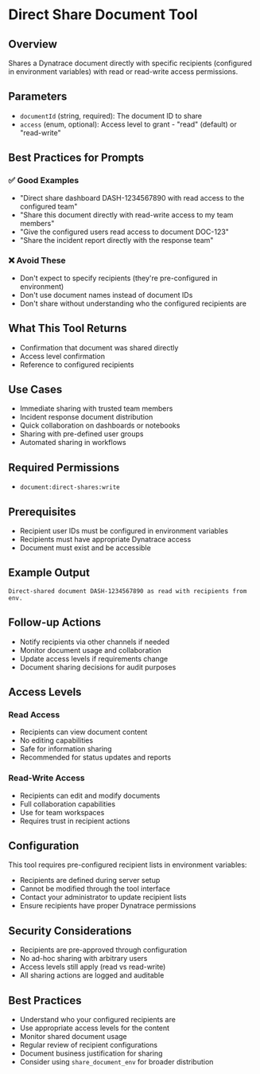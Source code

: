 # Direct Share Document Tool

## Overview

Shares a Dynatrace document directly with specific recipients (configured in environment variables) with read or read-write access permissions.

## Parameters

- `documentId` (string, required): The document ID to share
- `access` (enum, optional): Access level to grant - "read" (default) or "read-write"

## Best Practices for Prompts

### ✅ Good Examples

- "Direct share dashboard DASH-1234567890 with read access to the configured team"
- "Share this document directly with read-write access to my team members"
- "Give the configured users read access to document DOC-123"
- "Share the incident report directly with the response team"

### ❌ Avoid These

- Don't expect to specify recipients (they're pre-configured in environment)
- Don't use document names instead of document IDs
- Don't share without understanding who the configured recipients are

## What This Tool Returns

- Confirmation that document was shared directly
- Access level confirmation
- Reference to configured recipients

## Use Cases

- Immediate sharing with trusted team members
- Incident response document distribution
- Quick collaboration on dashboards or notebooks
- Sharing with pre-defined user groups
- Automated sharing in workflows

## Required Permissions

- `document:direct-shares:write`

## Prerequisites

- Recipient user IDs must be configured in environment variables
- Recipients must have appropriate Dynatrace access
- Document must exist and be accessible

## Example Output

```text
Direct-shared document DASH-1234567890 as read with recipients from env.
```

## Follow-up Actions

- Notify recipients via other channels if needed
- Monitor document usage and collaboration
- Update access levels if requirements change
- Document sharing decisions for audit purposes

## Access Levels

### Read Access

- Recipients can view document content
- No editing capabilities
- Safe for information sharing
- Recommended for status updates and reports

### Read-Write Access

- Recipients can edit and modify documents
- Full collaboration capabilities
- Use for team workspaces
- Requires trust in recipient actions

## Configuration

This tool requires pre-configured recipient lists in environment variables:

- Recipients are defined during server setup
- Cannot be modified through the tool interface
- Contact your administrator to update recipient lists
- Ensure recipients have proper Dynatrace permissions

## Security Considerations

- Recipients are pre-approved through configuration
- No ad-hoc sharing with arbitrary users
- Access levels still apply (read vs read-write)
- All sharing actions are logged and auditable

## Best Practices

- Understand who your configured recipients are
- Use appropriate access levels for the content
- Monitor shared document usage
- Regular review of recipient configurations
- Document business justification for sharing
- Consider using `share_document_env` for broader distribution
